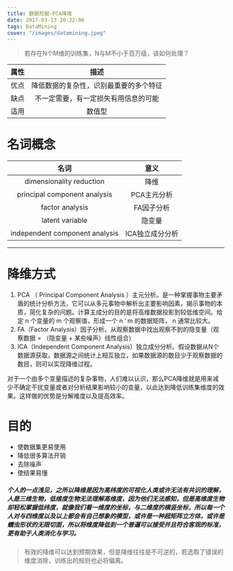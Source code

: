 ```yaml
---
title: 数据挖掘-PCA降维
date: 2017-03-13 20:22:06
tags: DataMining
cover: "/images/datamining.jpeg"
---
```


> 若存在N个M维的训练集，N与M不小于百万级，该如何处理？

|属性|描述|
|:---:|:---:|
|优点|降低数据的复杂性，识别最重要的多个特征|
|缺点|不一定需要，有一定损失有用信息的可能|
|适用|数值型|

# 名词概念

|名词|意义|
|:---:|:---:|
|dimensionality reduction|降维|
|principal component analysis|PCA主元分析|
|factor analysis|FA因子分析|
|latent variable|隐变量|
|independent component analysis|ICA独立成分分析|

-------

# 降维方式

1.  PCA （ Principal Component Analysis ）主元分析。是一种掌握事物主要矛盾的统计分析方法，它可以从多元事物中解析出主要影响因素，揭示事物的本质，简化复杂的问题。计算主成分的目的是将高维数据投影到较低维空间。给定 n 个变量的 m 个观察值，形成一个 n ′ m 的数据矩阵， n 通常比较大。
2.  FA（Factor Analysis）因子分析。从观察数据中找出观察不到的隐变量（观察数据 = （隐变量 + 某些噪声）线性组合）
3.  ICA（Independent Component Analysis）独立成分分析。假设数据从N个数据源获取，数据源之间统计上相互独立，如果数据源的数目少于观察数据的数目，则可以实现降维过程。

对于一个由多个变量描述的复杂事物，人们难以认识，那么PCA降维就是用来减少不确定干扰变量或者对分析结果影响较小的变量，以此达到降低训练集维度的效果。这样做的优势是分解难度以及提高效率。

# 目的

* 使数据集更易使用
* 降低很多算法开销
* 去除噪声
* 使结果易懂

##### 个人的一点浅见，之所以降维是因为高纬度的可视化人类或许无法有共识的理解，人是三维生物，低维度生物无法理解高维度，因为他们无法感知，但是高维度生物却轻松掌握低纬度，就像我们看一维度的坐标，与二维度的横竖坐标，所以每一个人对与四维度以及以上都会有自己想象的模型，或许是一种超矩阵立方体，或许是蠕虫形状的无限切面，所以将维度降低到一个普遍可以接受并且符合客观的标准，更有助于人类消化与学习。

> 有效的降维可以达到预期效果，但是降维往往是不可逆的，若选取了错误的维度消除，训练出的规则也必将偏离。


